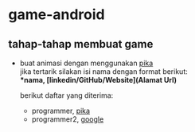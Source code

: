 # game-android
tahap-tahap membuat game
--
- buat animasi dengan menggunakan [pika](pika.art) <br>
jika tertarik silakan isi nama dengan format berikut: <br>
**\*nama, [linkedin/GitHub/Website](Alamat Url)**

  berikut daftar yang diterima:
  - programmer, [pika](pika.art)
  - programmer2, [google](www.google.com)

